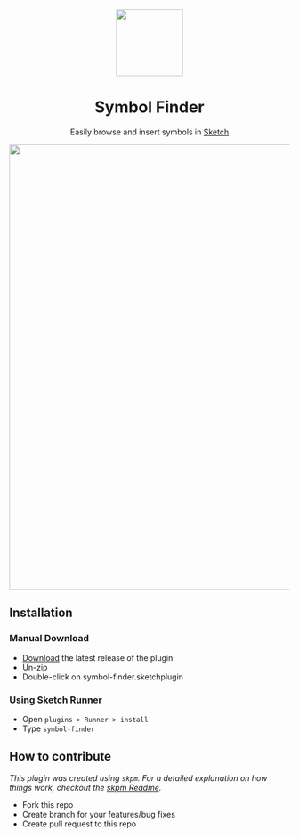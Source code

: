 <div align="center">
  <img width="120" src="https://user-images.githubusercontent.com/8695545/67652875-89d04e80-f979-11e9-8af6-56b314abdff5.png">
</div>

<h1 align="center">Symbol Finder</h1>
<p align="center">Easily browse and insert symbols in <a href="https://www.sketch.com/">Sketch</a></p>

<div align="center">
  <img width="800" src="https://user-images.githubusercontent.com/30995317/68370526-4642c500-016f-11ea-96c9-1bba041ab6d5.gif">
</div>

## Installation

### Manual Download

- [Download](../../releases/latest/download/symbol-finder.sketchplugin.zip) the latest release of the plugin
- Un-zip
- Double-click on symbol-finder.sketchplugin

### Using Sketch Runner

- Open `plugins > Runner > install`
- Type `symbol-finder`

## How to contribute

_This plugin was created using `skpm`. For a detailed explanation on how things work, checkout the [skpm Readme](https://github.com/skpm/skpm/blob/master/README.md)._

- Fork this repo
- Create branch for your features/bug fixes
- Create pull request to this repo
